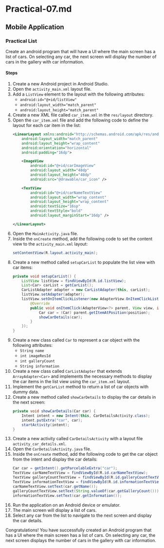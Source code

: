 # Practical-07.md

## Mobile Application

### Practical List

Create an android program that will have a UI where the main screen has a list of cars. On selecting any car, the next screen will display the number of cars in the gallery with car information.

#### Steps

1. Create a new Android project in Android Studio.
2. Open the `activity_main.xml` layout file.
3. Add a `ListView` element to the layout with the following attributes:
   - `android:id="@+id/listView"`
   - `android:layout_width="match_parent"`
   - `android:layout_height="match_parent"`
4. Create a new XML file called `car_item.xml` in the `res/layout` directory.
5. Open the `car_item.xml` file and add the following code to define the layout for each car item in the list:
   ```xml
   <LinearLayout xmlns:android="http://schemas.android.com/apk/res/android"
       android:layout_width="match_parent"
       android:layout_height="wrap_content"
       android:orientation="horizontal"
       android:padding="16dp">

       <ImageView
           android:id="@+id/carImageView"
           android:layout_width="48dp"
           android:layout_height="48dp"
           android:src="@drawable/car_icon" />

       <TextView
           android:id="@+id/carNameTextView"
           android:layout_width="wrap_content"
           android:layout_height="wrap_content"
           android:textSize="16sp"
           android:textStyle="bold"
           android:layout_marginStart="16dp" />

   </LinearLayout>
   ```
6. Open the `MainActivity.java` file.
7. Inside the `onCreate` method, add the following code to set the content view to the `activity_main.xml` layout:
   ```java
   setContentView(R.layout.activity_main);
   ```
8. Create a new method called `setupCarList` to populate the list view with car items:
   ```java
   private void setupCarList() {
       ListView listView = findViewById(R.id.listView);
       List<Car> carList = getCarList();
       CarListAdapter adapter = new CarListAdapter(this, carList);
       listView.setAdapter(adapter);
       listView.setOnItemClickListener(new AdapterView.OnItemClickListener() {
           @Override
           public void onItemClick(AdapterView<?> parent, View view, int position, long id) {
               Car car = (Car) parent.getItemAtPosition(position);
               showCarDetails(car);
           }
       });
   }
   ```
9. Create a new class called `Car` to represent a car object with the following attributes:
   - `String name`
   - `int imageResId`
   - `int galleryCount`
   - `String information`
10. Create a new class called `CarListAdapter` that extends `ArrayAdapter<Car>` and implements the necessary methods to display the car items in the list view using the `car_item.xml` layout.
11. Implement the `getCarList` method to return a list of car objects with dummy data.
12. Create a new method called `showCarDetails` to display the car details in the next screen:
    ```java
    private void showCarDetails(Car car) {
        Intent intent = new Intent(this, CarDetailsActivity.class);
        intent.putExtra("car", car);
        startActivity(intent);
    }
    ```
13. Create a new activity called `CarDetailsActivity` with a layout file `activity_car_details.xml`.
14. Open the `CarDetailsActivity.java` file.
15. Inside the `onCreate` method, add the following code to get the car object from the intent and display the car details:
    ```java
    Car car = getIntent().getParcelableExtra("car");
    TextView carNameTextView = findViewById(R.id.carNameTextView);
    TextView galleryCountTextView = findViewById(R.id.galleryCountTextView);
    TextView informationTextView = findViewById(R.id.informationTextView);
    carNameTextView.setText(car.getName());
    galleryCountTextView.setText(String.valueOf(car.getGalleryCount()));
    informationTextView.setText(car.getInformation());
    ```
16. Run the application on an Android device or emulator.
17. The main screen will display a list of cars.
18. Select any car from the list to navigate to the next screen and display the car details.

Congratulations! You have successfully created an Android program that has a UI where the main screen has a list of cars. On selecting any car, the next screen displays the number of cars in the gallery with car information.

